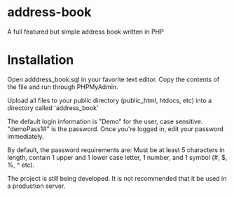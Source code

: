 # address-book
A full featured but simple address book written in PHP

# Installation
Open adddress_book.sql in your favorite text editor. Copy the contents of the file and run through PHPMyAdmin.

Upload all files to your public directory (public_html, htdocs, etc) into a directory called 'address_book'

The default login information is "Demo" for the user, case sensitive. "demoPass1#" is the password. Once you're logged in, edit your password immediately.

By default, the password requirements are: Must be at least 5 characters in length, contain 1 upper and 1 lower case letter, 1 number, and 1 symbol (#, $, %, ^ etc).

The project is still being developed. It is not recommended that it be used in a production server.

